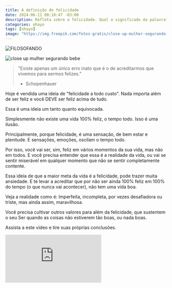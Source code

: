 ```yaml
---
title: A definição de felicidade
date: 2024-06-11 08:10:47 -03:00
description: Refleta sobre a felicidade. Qual o significado da palavra? Quais as diferenças entre alegria e felicidade? Como levar uma vida mais feliz?
categories: ohayo
tags: [ohayo]
image: "https://img.freepik.com/fotos-gratis/close-up-mulher-segurando-bebe_23-2149071565.jpg"
---
```


![FILOSOFANDO](https://cdn.jsdelivr.net/gh/geanramos/files/img/filosofando.png)

![close up mulher segurando bebe](https://img.freepik.com/fotos-gratis/close-up-mulher-segurando-bebe_23-2149071565.jpg)


> "Existe apenas um único erro inato que é o de acreditarmos que vivemos para sermos felizes." 
> - Schopenhauer

Hoje é vendida uma ideia de "felicidade a todo custo". Nada importa além de ser feliz e você DEVE ser feliz acima de tudo.

Essa é uma ideia um tanto quanto equivocada.

Simplesmente não existe uma vida 100% feliz, o tempo todo. Isso é uma ilusão.

Principalmente, porque felicidade, é uma sensação, de bem estar e plenitude. E sensações, emoções, oscilam o tempo todo.

Por isso, você vai ser, sim, feliz em vários momentos da sua vida, mas não em todos. E você precisa entender que essa é a realidade da vida, ou vai se sentir miserável em qualquer momento que não se sentir completamente contente.

Essa ideia de que a maior meta da vida é a felicidade, pode trazer muita ansiedade. E te levar a acreditar que por não ser ainda 100% feliz em 100% do tempo (o que nunca vai acontecer), não tem uma vida boa.

Veja a realidade como é: Imperfeita, incompleta, por vezes desafiadora ou triste, mas ainda assim, maravilhosa.

Você precisa cultivar outros valores para além da felicidade, que sustentem o seu Ser quando as coisas não estiverem tão boas, ou nada boas.

Assista a este vídeo e tire suas próprias conclusões.

<div class="embed-responsive">
<iframe src="https://www.youtube.com/embed/JI6ScTADahc" frameborder="0" allow="accelerometer; autoplay; clipboard-write; encrypted-media; gyroscope; picture-in-picture; web-share" referrerpolicy="strict-origin-when-cross-origin" allowfullscreen></iframe>
</div>